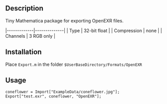 ## Description

Tiny Mathematica package for exporting OpenEXR files.

|-------------|--------------|
| Type        | 32-bit float |
| Compression | none         |
| Channels    | 3 RGB only   |

## Installation

Place `Export.m` in the folder `$UserBaseDirectory/Formats/OpenEXR`

## Usage
```
coneflower = Import["ExampleData/coneflower.jpg"];
Export["test.exr", coneflower, "OpenEXR"];
```
